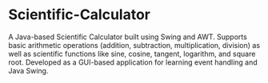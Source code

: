 # Scientific-Calculator
A Java-based Scientific Calculator built using Swing and AWT.  Supports basic arithmetic operations (addition, subtraction, multiplication, division)  as well as scientific functions like sine, cosine, tangent, logarithm, and square root.  Developed as a GUI-based application for learning event handling and Java Swing.
